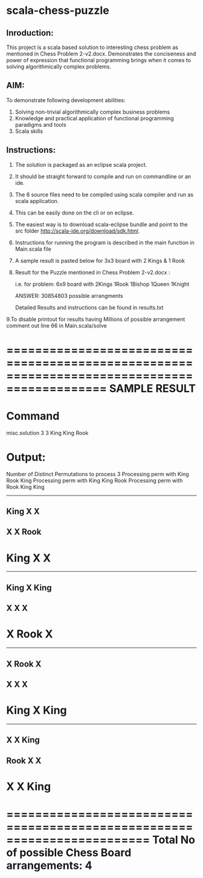 # scala-chess-puzzle


Inroduction:
----------------
This project is a scala based solution to interesting chess problem as mentioned in Chess Problem 2-v2.docx.
Demonstrates the conciseness and power of expression that functional programming brings when it comes to solving 
algorithmically complex  problems.


AIM:
---
To demonstrate following development abilities:
1. Solving non-trivial algorithmically complex business problems
2. Knowledge and practical application of functional programming paradigms and tools
3. Scala skills


Instructions:
--------------
1. The solution is packaged as an eclipse scala project.
2. It should be straight forward to compile and run on commandline or an ide.
3. The 6 source files need to be compiled using scala compiler and run as scala application.
4. This can be easily done on the cli or on eclipse.
5. The easiest way is to download scala-eclipse bundle and point to the src folder
http://scala-ide.org/download/sdk.html.

6. Instructions for running the program is described in the main function in Main.scala file
7. A sample result is pasted below for  3x3 board with 2 Kings & 1 Rook
8. Result for the Puzzle mentioned in Chess Problem 2-v2.docx :
	
	i.e. for problem: 6x9 board with 2Kings 1Rook 1Bishop 1Queen 1Knight

	ANSWER: 30854803 possible arrangments

	Detailed Results and instructions can be found in results.txt

9.To disable printout  for results having Millions of possible arrangement comment out line 66 in Main.scala/solve



============================================================================================
SAMPLE RESULT 
==============

Command
=========
misc.solution 3 3 King King Rook

Output:
=======
Number of Distinct Permutations to process 3
Processing perm with King Rook King
Processing perm with King King Rook
Processing perm with Rook King King

----------------------------------------------------------------------
King	X 	X 	
----------------------------------------------------------------------
X 	X 	Rook	
----------------------------------------------------------------------
King	X 	X 	
====================================================================================

----------------------------------------------------------------------
King	X 	King	
----------------------------------------------------------------------
X 	X 	X 	
----------------------------------------------------------------------
X 	Rook	X 	
====================================================================================

----------------------------------------------------------------------
X 	Rook	X 	
----------------------------------------------------------------------
X 	X 	X 	
----------------------------------------------------------------------
King	X 	King	
====================================================================================

----------------------------------------------------------------------
X 	X 	King	
----------------------------------------------------------------------
Rook	X 	X 	
----------------------------------------------------------------------
X 	X 	King	
====================================================================================
========================================================================
Total No of possible Chess Board arrangements: 4
========================================================================